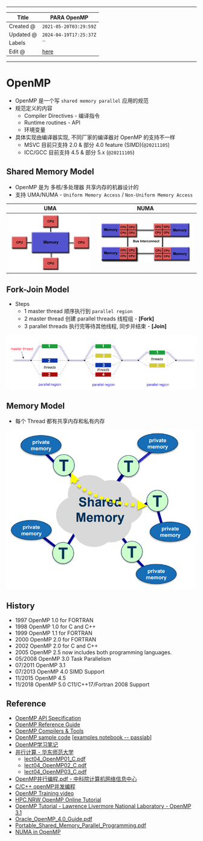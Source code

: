 -----

| Title     | PARA OpenMP                                       |
| --------- | ------------------------------------------------- |
| Created @ | `2021-05-20T03:29:59Z`                            |
| Updated @ | `2024-04-19T17:25:37Z`                            |
| Labels    | \`\`                                              |
| Edit @    | [here](https://github.com/junxnone/opt/issues/32) |

-----

# OpenMP

  - OpenMP 是一个写 `shared memory parallel` 应用的规范
  - 规范定义的内容
      - Compiler Directives - 编译指令
      - Runtime routines - API
      - 环境变量
  - 具体实现由编译器实现, 不同厂家的编译器对 OpenMP 的支持不一样
      - MSVC 目前只支持 2.0 & 部分 4.0 feature (SIMD)(`@20211105`)
      - ICC/GCC 目前支持 4.5 & 部分 5.x (`@20211105`)

## Shared Memory Model

  - OpenMP 是为 多核/多处理器 共享内存的机器设计的
  - 支持 UMA/NUMA - `Uniform Memory Access` / `Non-Uniform Memory Access`

| UMA                                                          | NUMA                                                         |
| ------------------------------------------------------------ | ------------------------------------------------------------ |
| ![image](media/419b97c568258067d90f02dd211666b8e99f1db2.png) | ![image](media/9cd8f832f2b6896b6d7b4f5124efcdc893fcae2c.png) |

## Fork-Join Model

  - Steps
      - 1 master thread 顺序执行到 `parallel region`
      - 2 master thread 创建 parallel threads 线程组 - **\[Fork\]**
      - 3 parallel threads 执行完等待其他线程, 同步并结束 - **\[Join\]**

![image](media/c206e2d7ebb7b2058015890addedb25948a57625.png)

## Memory Model

  - 每个 Thread 都有共享内存和私有内存

![image](media/5c1444665ab1b43feb989dafbd46aa55568e23b5.png)

## History

  - 1997 OpenMP 1.0 for FORTRAN
  - 1998 OpenMP 1.0 for C and C++
  - 1999 OpenMP 1.1 for FORTRAN
  - 2000 OpenMP 2.0 for FORTRAN
  - 2002 OpenMP 2.0 for C and C++
  - 2005 OpenMP 2.5 now includes both programming languages.
  - 05/2008 OpenMP 3.0 Task Parallelism
  - 07/2011 OpenMP 3.1
  - 07/2013 OpenMP 4.0 SIMD Support
  - 11/2015 OpenMP 4.5
  - 11/2018 OpenMP 5.0 C11/C++17/Fortran 2008 Support

## Reference

  - [OpenMP API Specification](https://www.openmp.org/specifications/)
  - [OpenMP Reference
    Guide](https://www.openmp.org/resources/refguides/)
  - [OpenMP Compilers &
    Tools](https://www.openmp.org/resources/openmp-compilers-tools/)
  - [OpenMP sample
    code](https://github.com/OpenMP/Examples/tree/main/sources)
    \[[examples notebook --
    passlab](https://passlab.github.io/Examples/intro.html)\]
  - [OpenMP学习笔记](https://blog.csdn.net/qq_40379678/article/details/107788716)
  - [并行计算 - 华东师范大学 ](http://math.ecnu.edu.cn/~jypan/Teaching/ParaComp/)
      - [lect04\_OpenMP01\_C.pdf](https://github.com/junxnone/tech-io/files/6613360/lect04_OpenMP01_C.pdf)
      - [lect04\_OpenMP02\_C.pdf](https://github.com/junxnone/tech-io/files/6613361/lect04_OpenMP02_C.pdf)
      - [lect04\_OpenMP03\_C.pdf](https://github.com/junxnone/tech-io/files/6613363/lect04_OpenMP03_C.pdf)
  - [OpenMP并行编程.pdf -
    中科院计算机网络信息中心](https://github.com/junxnone/tech-io/files/6986206/OpenMP.pdf)
  - [C/C++
    openMP并发编程](https://blog.csdn.net/qq_30024069/article/details/93355022)
  - [OpenMP Training
    video](https://www.youtube.com/watch?v=nE-xN4Bf8XI&list=PLLX-Q6B8xqZ8n8bwjGdzBJ25X2utwnoEG)
  - [HPC.NRW OpenMP Online
    Tutorial](https://hpc-wiki.info/hpc/OpenMP_in_Small_Bites)
  - [OpenMP Tutorial - Lawrence Livermore National Laboratory -
    OpenMP 3.1](https://hpc.llnl.gov/tuts/openMP/)
  - [Oracle\_OpenMP\_4.0\_Guide.pdf](https://github.com/junxnone/linuxwiki/files/7490883/Oracle_OpenMP_4.0_Guide.pdf)
  - [Portable\_Shared\_Memory\_Parallel\_Programming.pdf](https://github.com/junxnone/linuxwiki/files/7491145/Portable_Shared_Memory_Parallel_Programming.pdf)
  - [NUMA in
    OpenMP](https://www.openmp.org/wp-content/uploads/OpenMPBoothTalks-SC21-Ruud-NUMA.part_.1.pdf)
